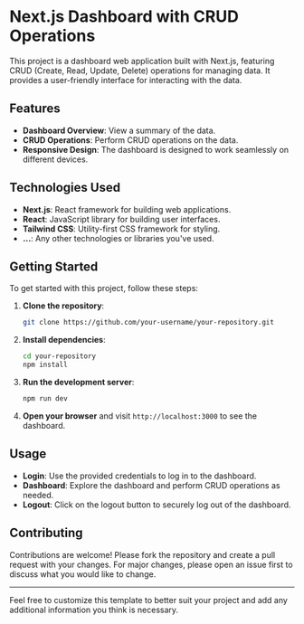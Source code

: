 # Next.js Dashboard with CRUD Operations

This project is a dashboard web application built with Next.js, featuring CRUD (Create, Read, Update, Delete) operations for managing data. It provides a user-friendly interface for interacting with the data.

## Features

- **Dashboard Overview**: View a summary of the data.
- **CRUD Operations**: Perform CRUD operations on the data.
- **Responsive Design**: The dashboard is designed to work seamlessly on different devices.

## Technologies Used

- **Next.js**: React framework for building web applications.
- **React**: JavaScript library for building user interfaces.
- **Tailwind CSS**: Utility-first CSS framework for styling.
- **...**: Any other technologies or libraries you've used.

## Getting Started

To get started with this project, follow these steps:

1. **Clone the repository**:

   ```bash
   git clone https://github.com/your-username/your-repository.git
   ```

2. **Install dependencies**:

   ```bash
   cd your-repository
   npm install
   ```

3. **Run the development server**:

   ```bash
   npm run dev
   ```

4. **Open your browser** and visit `http://localhost:3000` to see the dashboard.

## Usage

- **Login**: Use the provided credentials to log in to the dashboard.
- **Dashboard**: Explore the dashboard and perform CRUD operations as needed.
- **Logout**: Click on the logout button to securely log out of the dashboard.

## Contributing

Contributions are welcome! Please fork the repository and create a pull request with your changes. For major changes, please open an issue first to discuss what you would like to change.

---

Feel free to customize this template to better suit your project and add any additional information you think is necessary.
